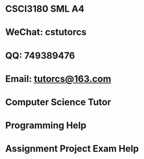 # CSCI3180 SML A4
# WeChat: cstutorcs

# QQ: 749389476

# Email: tutorcs@163.com

# Computer Science Tutor

# Programming Help

# Assignment Project Exam Help
